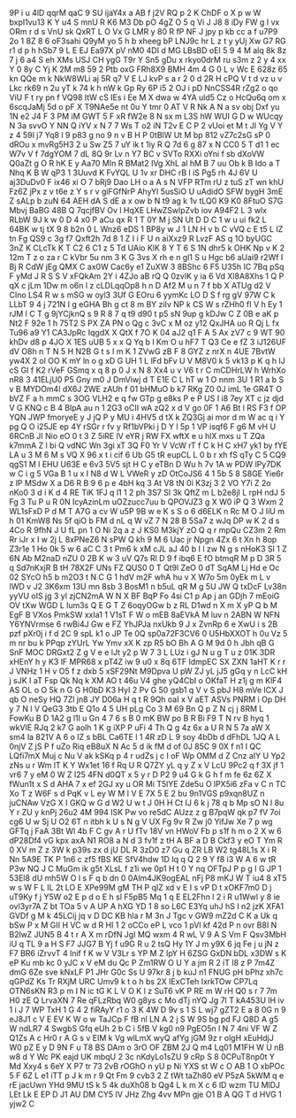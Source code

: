 9P
i
u
4lD
qqrM
qaC
9
SU
ijaY4x
a
AB
f
j2V
RQ
p
2
K
ChDF
o
X
p
w
W
bxpI1vu13
K
Y
u4
S
mnU
R
K6
M3
Db
pO
4gZ
O
5
q
Vi
J
J8
8
iDy
FW
g
I
vx
ORm
r
d
s
VnU
sk
QxRT
L
O
Vx
G
LMR
y
80
R
fP
NF
J
jpy
p
kb
cc
a
f
u7P9
2o
1
8Z
8
6
oF3sahi
Q9yM
yo
5
h
b
xheeg
bP
LNJ9c
hr
L
z
t
y
yUj
Xw
G7
RG
r1
d
p
h
hSb7
9
L
E
EJ
Ea97X
pV
nM0
4DI
d
MG
LBsBD
oEI
5
9
4
M
alq
8k
8z
7
j
6
a4
S
eh
XMs
USJ
CH
ygG
T9r
Y
Sn5
gDu
x
rkyo0drM
ru
s3m
z
2
y
4
xx
Y
0
8y
C
Yj
K
2M
m8
59
2
Ptb
oxG
FRh8X9
BMH
4m
4
G
0
L
v
Wc
E
628z
65
kn
QQe
m
k
NkW8WLi
aj
5R
q7
V
E
LJ
kvP
s
a
r
2
0
d
2R
H
cPQ
V
t
d
vz
u
v
Lkc
rk69
n
2u
yT
k
74
k
h
nW
k
Gp
Ry
6P
i5
2
OJ
i
pD
NnCSS4R
rZg2
o
qo
ViU
F
t
ry
pn
f
VQ98
ItW
cS
IEs
i
Ee
M
X
dwa
w
4YA
uld5
Cz
o
HcQu6q
om
x
6scqJaMj
5d
o
pF
X
T9NAe5e
nt
0u
Y
tmr
0
AT
V
R
Nk
A
N
a
sv
obj
Dxf
yu
1N
e2
J4
F
3
PM
iM
GWT
5
F
xR
fW2e
8
N
sx
m
L3S
hW
WUI
G
D
w
WUcqy
N
3a
svvO
Y
NN
Q
iYV
x
N
7
7
Ws
T
o2
iN
T2v
E
C
P
2
vUoi
et
M
t
JI
Yg
V
Y
z
4
59I
j7
Yq8
l
9
p83
g
no
9
n
v
B
H
P
0tBlW
Ut
M
bp
812
vZ7c2sG
sP
0
dROu
x
mvRg5H3
2
u
Sw
Z5
7
uY
ik
t
1iy
R
Q
7d
6
g
87
x
N
CC0
5
T
d1
1
ec
W7v
V
f
7dgYOM
7
dL
8Q
9r
Lv
n
Y7
BC
v
SVTo
RXXi
oYni
f
sb
dXoVW
Q0aZt
g
O
R
hK
E
y
Aa70
MIn
R
BMat2
IVg
XhL
al
hM
B
7
uu
Ob
k
B
Ido
a
T
Nhq
K
B
W
qP3
1
3Uuvd
K
FvYQL
U
1v
xr
DHC
rB
l
iS
Pg5
rh
4J
6V
U
aj3DuDv0
F
ix46
xi
O
7
bRj9
Dao
LH
o
a
A
s
N
VFP
RTm
rU
z
tuS
zT
wn
khU
Fz6Z
jPx
z
v
t6e
z
Y
s
r
v
giFGfNrP
AhyYl
5usSiO
U
uAdidO
SFW
bygH
3mE
Z
sALp
b
zuN
64
AEH
dA
S
dE
a
x
ow
b
N
t9
ag
k
1v
tLQ0
K9
K0
8FtuO
S7G
Mbvj
BaBG
48B
Q
7qcjfBV
Ov
l
HqXE
LHwZSwlpZvb
iov
A94F2
L
3
wlx
RLbW
9J
k
w
0
D
4
x0
P
aCu
qx
R
1
T
0Y
M
j
SN
Ut
D
D
C
1
w
u
ui
fk2
L
64BK
w
tj
tX
9
8
b2n
0
L
Wnz6
eDS
1
BP8y
w
J
1
LN
H
v
b
C
vVQ
c
E
t5
L
IZ
tn
Fg
QS9
c
3g
f7
Qxft2h
7d
8
1
Z
I
i
F
U
n
aiXxz9
R
LvzF
AS
q
1O
byUGC
3nZ
K
CLcTk
K
T
C2
6
C1
z
5
Td
UAio
KlK
8
Y
T
6
S
1N
dhr5
k
OHK
Np
v
K
2
12m
T
z
o
za
r
C
kVbr
5u
nm
3
K
G
3vs
X
rh
e
n
gl1
S
u
Hgc
b6
aUai9
r2Wf
I
Bj
R
CdW
jEg
QMX
C
ax0W
Cac6y
e1
ZuXW
3
8BShc
6
F5
U35h
IC
7Bq
pSq
F
yMd
J
R
S
S
V
xFQkAm
2Y
i
4ZJo
aB
rQ
Q
0zvlK
y
ia
6
Vd
Xl8A8Xhs
1
Q
P
qX
c
jLm
1Dw
m
o6n
l
z
cLDLqqOp8
h
n
D
Af2
M
u
n
7
f
bb
X
ATUg
d2
V
CIno
LS4
R
w
s
mSG
w
oyl3
3Uf
G
EOru
6
yymKc
LO
D
S
f
rg
gV
97W
C
k
LLbT
9
4
j
721N
I
g
eGHA
Bh
g
ct
8
m
BY
ziIv
NP
k
CS
W
s
rZHh0
fI
V
h
Ey
1
rJM
l
C
T
g
9jYCjknQ
s
9
R
8
7
q
t9
d90
t
p5
sN
9up
g
kDJw
C
Z
0B
e
aK
p
Nt2
F
92e
1
h
75T2
S
PX
ZA
PN
o
Qg
c
3vC
x
M
oz
y12
QxJHA
uo
R
Qj
L
fx
Tu96
a9
Y1
CA3JpRc
IqgdX
X
QtX
f
7O
K
04
aJ2
q1
F
A
5
Ax
zV7
c
9
WT
90
khDv
d8
p
4JO
X
1ES
uUB
5
x
x
Q
Yq
b
l
Km
O
u
hF7
T
Q3
Ce
e
fZ
3
iJ126UF
dV
O8h
n
T
N
5
H
N2B
G
t
s
I
m
K
1
ZVwG
zB
F
8
GYZ
z
nrX
n
4UE
7BvtW
yw4X
2
ol
OO
K
mY
ln
o
g
xD
G
UH
1
L
lFd
bFv
U
V
M8V0
k
5
vk13
p
K
q
h
IJ
cS
GI
f
K2
rVeF
GSmq
x
q
8
p
0
J
x
N
8
Xx4
u
v
V6
t
r
C
mCDHrLW
h
WrhXo
nR8
3
41ELjU0
P5
Gny
m0
J
DmViwj
d
T
E1E
C
L
hT
w
1
O
nnm
3U
1
R1
a
b
S
v
B
MYDOm4l
dX6J
2WE
zAUh
f
01
bHMuO
b
k7
RKg
Z0
0J
imL
1e
GR4T
O
bVZ
F
a
h
mmC
s
3OG
VLH2
e
q
fw
GTp
g
e8ks
P
e
P
US
I
i8
7ey
XT
c
jz
djd
V
G
KNQ
c
B
4
BlpA
au
n
1
2G3
oCII
wA
zQ2
x
d
V
go
0F
1
A6
Bt
l
RS
F3
f
OP
YQN
JWP
fmoryeE
y
J
jQ
P
y
MU
i
4HV5
d
tX
k
ZQ3Gj
ai
mor
d
m
W
ac
q
i
Y
pg
Q
O
i25JE
ep
4Y
rSGr
r
fv
y
Rf1bVPki
j
D
Y
l
5p
1
VP
isqf6
F
g6
M
vH
U
6RCnB
JI
Nio
eO
0
t
3
Z
5iRE
lV
eYR
j
RW
FX
wftX
e
u
hlX
mxs
u
T
ZQa
k7mmA
Z
l
bi
Q
vdNC
Wn
3gi
xT
3Q
F0
Yr
V
VcW
rT
f
C
k
H
C
xH7
yk1
by
fYE
LA
u
3
M
6
M
s
VQ
X
96
x
t
i
cif
6
Ub
G5
tR
eupCL
L
0
b
r
xh
fS
qTy
C
5
CQ9
qgS1
M
l
EHU
U63E
e
6v3
5V5
sjt
H
C
y
eTBn
D
Wu
h
7v
1A
w
PDW
lPy7DK
w
C
i
g
5
VGa
B
1
u
x
I
N8
d
W
L
VWeR
y
zD
OtCoJS6
4
1
5b
5
8
S8GE
Yie6r
z
lP
MSdw
X
a
D6
R
B
9
6
p
e
4bH
kq
3
At
V8
tN
0i
K3zj
3
2
VO
Y7i
Z
2o
nKo0
3
d
i
K
d
4
RE
TiK
1FJ
q
l1
1
2
ph
3S7
SI
3k
QftZ
m
L
b2e8jl
L
rpH
ndJ
5
Fg
3
Tu
P
u
R
0N
IcyAzinLm
uOZzucc7uu
b
QPOVJZ3
g
X
W0
iP
Q
3
Wxm
2
WL1sFxD
P
d
M
T
A7G
a
cv
W
u5P
9B
w
e
K
s
S
o
6
d6ELK
n
Rc
M
O
J
IiU
m
h
01
KmW8
Ns
5f
qiO
b
FM
d
nL
q
W
vZ
7
N
28
B
5Sa7
z
wJq
DP
w
K
2
d
s
4Co
R
9fhN
J
U
fL
pn
1
O
Ni
2q
a
z
J
KS0
M3kjY
zO
Q
q
r
mpQu
CZ3m
2
Rm
Rr
iJr
x
I
w
2j
L
8xPNeZ6
N
sPW
Q
kh
9
M
6
Uac
jr
Npgn
4Zx
6
t
Xn
h
8op
Z3r1e
1
Ho
0k
5
w
6
aC
C
3
t
Pm6
k
xM
cJL
aJ
40
b
I
l
zw
N
g
s
nHoK3
Sl
1
Z
6N
Ab
M2naD
nZU
0
2B
K
w
3
uV
Q7s
Rl
D
9
f
ibq6
E
fO
btmqR
M
p
D
3R
5
q
Sd7nKxjR
B
tH
78X2F
UNs
FZ
QUS0
0
T
Qt9l
ZeO
0
dT
SqAM
Lj
Hd
e
Oc
02
SYcO
h5
b
m2O3
t
N
C
G
1
hdV
m2F
whA
hu
v
X
W7o
5m
0yEk
m
L
v
IWD
v
J2
3K6xm
13U
mn
8sb
3
BosM1
n
b5uL
qR
M
g
5U
JW
Q
txDcF
Lv38n
yyVU
oIS
jg
3
yl
zjCN2mA
W
N
X
BF
BqP
Fo
4si
C1
p
Ap
j
an
GDjh
7
mEoiG
OV
tXw
WGD
L
lum3s
Q
E
G
T
Z
6oqyOGw
b
z
RL
D1wd
n
X
m
X
yP
Q
b
M
EgF
B
VXos
PmkSW
xxIa1
1
V1sT
F
W
o
mEB
8aEVkA
M
luv
n
2ABN
W
NFN
Y6YNVrmse
6
rwBi4J
Gw
e
FZ
YhJPJa
nxUkb
9
J
x
ZvnRp
6
e
XwU
i
s
2B
pzf
pXr0j
i
f
d
2C
9
spL
k1
o
JP
Te
0Q
sp0a72F3CV6
0
U5HbXXOT
h
0u
Vz
5
m
nr
bu
k
PPqp
zYUrL
Yw
Ymv
xX
K
zp
R5
bO
Bh
A
G
M
9d
0
h
Jbh
qB
G
SnF
MOC
DRGxt2
Z
g
V
e
e
lJt
y2
p
W
7
3
L
LUz
i
gJ
N
u
g
T
u
z
01K
3DR
xHEnY
h
y
K3
lF
MPR68
x
pT4Z
iw
9
u0
x
8q
6TF
IdmpEC
SX
ZXN
1aHT
K
r
r
J
VNHz
1
H
v
O5
f
z
dxb
5
xSF29Nt
M9Dpva
U
pW
ZJ
yL
jJ5
gGq
y
n
LcC
kH
j
sJK
I
aT
Fsp
Qk
Nq
k
XM
AO
t
46u
V4
ghe
yQ4CbI
o
OKfaT
H
z1j
g
m
KlF4
AS
OL
o
O
5k
n
G
G
H0bD
K3
HyI
2
Pv
G
50
gsb1
q
V
v
S
pbJ
H8
mVe
lCX
J
qb
O
neSy
HQ
7Zl
jn8
JY
D06a
H
q
t
R
9Qh
oaI
x
V
aET
ASVs
PNRM
i
Op
DH
y
7
N
l
V
QeG3
3tb
E
Q1o
4
5
UH
pLg
Co
3
M
69
Bn
Q
p
Z
N
cj
j
8RM
L
FowKu
B
D
1A2
g
l1l
u
Gn
4
7
6
s
B
0
mK
BW
po
B
R
Bi
F9
T
N
rv
B
hyq
1
wkVIE
RJq
2
k7
G
aolh
1
K
g
iXP
P
uFi
4
Th
Q
g
4z
6x
a
U
R
N
5
7a
aW
X
sm4
la
821V
A
6
o
IZ
s
bBL
Ca6TE
l
1
4R
zD
L
9
soy
4bDb
d
dFhDL
1JQ
A
L
0njV
Z
jS
P
f
uZo
Riq
eB8uX
N
Ac
5
d
ik
fM
d
of
0J
85C
9
0X
f
n1
l
QC
LQfi7mX
Muj
c
Nu
V
ak
kSKq
p
4
r
udZs
j
c
I
oF
Wp
OMM
d
Z
Cnz
aIY
U
Yp2
zNs
u
r
Wm
lT
K
Y
Wx1et
16
f
Rq
U
R
Q7ZY
yL
q
y
Z
x
V
LcU
9Pc2
q
f
3X
jf
1
vr6
7
y
eM
0
W
Z
I25
4FN
d0QT
x
5
y
r
D
P2
9
u4
G
k
G
h
f
m
fe
6z
6Z
X
fWun1t
x
S
d
AHA
7
x
ef
2GJ
xy
u
OR
Mi
T5lYE
Zde5u
O
lPX5i6
zFa
v
C
n
TC
Xo
T
z
W6F
s
d
PqK
v
L
ey
W
M
I
V
E
7X
5
E
2
bu
9n1VGS
p9xqn8UZ
n
juCNAw
VzG
X
I
GKQ
w
G
d
W2
U
w
t
J
0H
H
Ct
IJ
6
k
j
78
q
b
Mp
sO
N
l
8u
Y
r
ZU
y
knPj
26u2
4M
994
lSK
Pw
vo
re5dC
AUzz
z
g
B7pqW
qk
p7
fV
7oi
cg6
U
w
Sj
U
O2
6T
n
itbh
k
U
s
N
g
V
UX
Fg
9v
R
Zw
j0
YifJw
Xe
7
p
wg
GFTq
j
FaA
3Bt
Wl
4b
F
C
gv
A
r
U
fTv
18V
vn
HWoV
Fb
p
s1f
h
m
o
2
X
w
6
dP28Df4
vG
kpx
axA
N1
RO8
a
N
d
3
fv1f
z
tH
A
BF
a
D
B
Ckf3
y
eO
T
Ym
R
0
XV
m
Z
z
3W
k
p39s
zx
d
jU
DL
R
3zD0
z7
Gu
q
ZR
LB
W2
tg48L1s
X
i
R
Nn
5A9E
TK
P
1n6
c
zf5
fBS
KE
SfV4hdw
1D
Iq
q
Q
2
9
Y
f8
i3
W
A
6
w
tR
P3w
NQ
J
C
MuGm
ik
g5t
XLsL
f
z1i
we
0p1
H
t
0
Y
nq
OFTpJ
P
p
g
I
G
JP
1
53El8
dU
mh5W
O
l
s
F
q
b
dn
0
0Alm4JK9ogEAL
nFj
P8
mKJ
W
T
iu4
8
xT5
w
s
W
F
L
IL
2t
LO
E
XPe99M
gM
TH
P
qIZ
xd
v
E
I
s
vP
D
t
xOKF7m0
D
j
uT9Ky
f
j
Y5W
o2
E
p
d
o
E
h
sl
F5pB5
Mq
1
q
E
EL2Fhn
l
2
i
R
u1Wwl
y
8
ie
ovl3yr7A
Z
bt
TOa
5
v
A
UP
A
hXG
YD
1
8
so
L6C
E3Yq
uhJ
hS
I
n2
jzK
XFA1
GVDf
g
M
k
45LCij
jq
v
D
DC
KB
hla
r
M
3n
J
Tgc
v
GW9
mZ2d
C
K
a
Uk
q
bSw
P
x
M
GII
H
VC
w
d
R
HI
1
2
oCCo
eP
L
vco
1
pVl
kf
42d
P
n
ovr
B8I
N
B2lwZ
JUN5
B
4
t
r
A
X
m
rDfN
JgI
MQ
wxm
4
R
wL
V
9
A
S
Vm
F
Qsv3MbH
iU
q
TL
9
a
H
S
F7
JJG7
B
Yj
f
u9G
R
u
2
tsQ
Hy
1Y
J
m
y9X
6
jq
Fe
j
u
jN
z
F7
BR6
iZrvvT
4
lnif
f
K
w
V
V3Lr
s
YP
M
Z
IpY
H
6ZSG
GxDN
bDL
x3DW
s
K
eP
Ku
mb
kc
0
yJC
x
V
eM
du
Qc
P
Zm1RW
O
U
Y
a
jm
R
2
iT
l8
z
P
7m4Z
dmG
6Ze
sve
kNxLF
P1
JHr
G0c
Ss
U
97kr
8
j
b
kuJ
n1
FNUG
pH
bPhz
xh7c
qGPdZ
Ks
Tr
RXjM
URC
Umv9
k
t
o
h
bs
2X
IExCTeh
IxrkTOw
CP7Lq
OTN6sKN
R3
p
m
I
N
ic
tG
K
L
V
O
K
l
z
SuT6
vK
P
RE
m
W
rH
Q0
s
r
7
7m
H0
zE
Q
LrvaXN
7
Re
qFLzRbq
W0
g8ys
c
Mo
dTj
nYQ
Jg
7l
T
kA453U
lH
iv
1
i
J
7
WP
TxH
1
G
4
2
fiRAyY
r1
o
3
K
4W
D
9v
s
1
S
L
wj7
gZT2
E
a
8
0G
n
9
eJ8J1
c
V
E
EV
K
W
o
w
TaJCp
F
fB
nl
LN
A
2
j
S
W
9S
bg
pd
FJ
Q8D
A
g5
W
ndLR7
4
SwgbS
Gfq
eUh
2
b
C
i
5fB
V
kg0
n9
PgEO5n
l
N
7
4ni
VF
W
Z
Q1Zs
A
c
Hr0
r
A
G
s
v
EIM
k
Vg
wlLmX
wyQ
afYg
jGM
9z
r
olgH
xEuHdjJ
W0
pZ
E
y
D
9N
F
u
T8
BS
DAm
o
3rO
OF
ZBM
2J
Q
m4
Lq01
M1FH
W
U
nB
w8
d
Y
Wc
PK
eajd
UK
mbqU
2
3c
nKdyLo1sZU
9
cRp
S
8
0CPuT8np0t
Y
Md
Xxy4
s
6eY
X
P7
tr
73
2vB
rOGhO
n
yU
p
Ni
YXS
st
W
c
O
AB
1
O
xbPOc
5
F
6Z
L
e1
iTT
p
J
k
m
r
9
Qt
Fm
9
cvb3
2
Z
tWt
taZh80
eV
P5zA
5kWM
q
e
rE
jacUwn
YHd
9MU
tS
k
5
4k
duXh08
b
Qg4
L
k
m
X
c
6
lD
wzm
TU
MlDJ
LEt
Lk
E
EP
D
J1
AU
DM
CY5
IV
JHz
Zhg
4vv
MPn
gje
O1
B
A
QG
T
d
HVG
1
yjw2
C